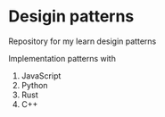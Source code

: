 # Desigin patterns

Repository for my learn desigin patterns

Implementation patterns with

1. JavaScript
2. Python
3. Rust
4. C++